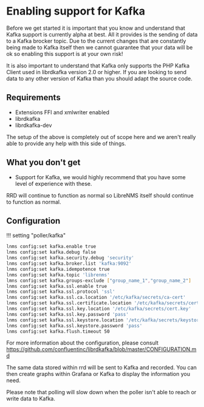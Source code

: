 # Enabling support for Kafka

Before we get started it is important that you know and understand
that Kafka support is currently alpha at best. All it provides is
the sending of data to a Kafka brocker topic. Due to the current changes
that are constantly being made to Kafka itself then we cannot
guarantee that your data will be ok so enabling this support is at
your own risk!

It is also important to understand that Kafka only supports the
PHP Kafka Client used in librdkafka version 2.0 or higher. If you are
looking to send data to any other version of Kafka than you should adapt the source code.

## Requirements

- Extensions FFI and xmlwriter enabled
- librdkafka
- librdkafka-dev

The setup of the above is completely out of scope here and we aren't
really able to provide any help with this side of things.

## What you don't get

- Support for Kafka, we would highly recommend that you
  have some level of experience with these.

RRD will continue to function as normal so LibreNMS itself should
continue to function as normal.

## Configuration

!!! setting "poller/kafka"
```bash
lnms config:set kafka.enable true
lnms config:set kafka.debug false
lnms config:set kafka.security.debug 'security'
lnms config:set kafka.broker.list 'kafka:9092'
lnms config:set kafka.idempotence true
lnms config:set kafka.topic 'librenms'
lmns config:set kafka.groups-exclude ["group_name_1","group_name_2"]
lnms config:set kafka.ssl.enable true
lnms config:set kafka.ssl.protocol 'ssl'
lnms config:set kafka.ssl.ca.location '/etc/kafka/secrets/ca-cert'
lnms config:set kafka.ssl.certificate.location '/etc/kafka/secrets/cert.pem'
lnms config:set kafka.ssl.key.location '/etc/kafka/secrets/cert.key'
lnms config:set kafka.ssl.key.password 'pass'
lnms config:set kafka.ssl.keystore.location '/etc/kafka/secrets/keystore.jks'
lnms config:set kafka.ssl.keystore.password 'pass'
lnms config:set kafka.flush.timeout 50
```

For more information about the configuration, please consult https://github.com/confluentinc/librdkafka/blob/master/CONFIGURATION.md

The same data stored within rrd will be sent to Kafka and
recorded. You can then create graphs within Grafana or Kafka to display the
information you need.

Please note that polling will slow down when the poller isn't able to reach or write data to Kafka.